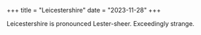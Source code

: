 +++
title = "Leicestershire"
date = "2023-11-28"
+++

Leicestershire is pronounced Lester-sheer. Exceedingly strange.
